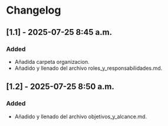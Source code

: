 # Changelog
## [1.1] - 2025-07-25 8:45 a.m.
### Added 
- Añadida carpeta organizacion.
- Añadido y llenado del archivo roles_y_responsabilidades.md.

## [1.2] - 2025-07-25 8:50 a.m.
### Added 
- Añadido y llenado del archivo objetivos_y_alcance.md.
